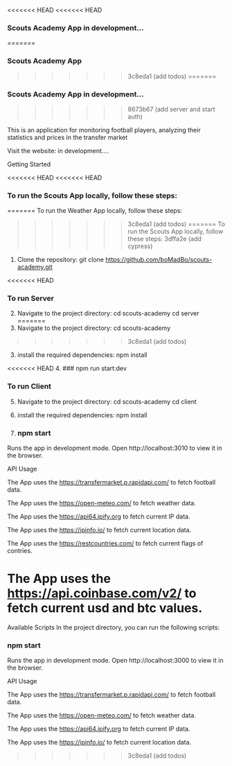 <<<<<<< HEAD
<<<<<<< HEAD
### Scouts Academy App in development...
=======
### Scouts Academy App
>>>>>>> 3c8eda1 (add todos)
=======
### Scouts Academy App in development...
>>>>>>> 8673b67 (add server and start auth)

This is an application for monitoring football players, analyzing their statistics and prices in the transfer market

Visit the website: in development....

Getting Started

<<<<<<< HEAD
<<<<<<< HEAD
### To run the Scouts App locally, follow these steps:
=======
To run the Weather App locally, follow these steps:
>>>>>>> 3c8eda1 (add todos)
=======
To run the Scouts App locally, follow these steps:
>>>>>>> 3dffa2e (add cypress)

1. Clone the repository:
   git clone https://github.com/boMadBo/scouts-academy.git

<<<<<<< HEAD
### To run Server

2. Navigate to the project directory:
   cd scouts-academy
   cd server
=======
2. Navigate to the project directory:
   cd scouts-academy
>>>>>>> 3c8eda1 (add todos)

3. install the required dependencies:
   npm install

<<<<<<< HEAD
4. ### npm run start:dev

### To run Client

5. Navigate to the project directory:
   cd scouts-academy
   cd client

6. install the required dependencies:
   npm install

7. ### npm start

Runs the app in development mode. Open http://localhost:3010 to view it in the browser.

API Usage

The App uses the https://transfermarket.p.rapidapi.com/ to fetch football data.

The App uses the https://open-meteo.com/ to fetch weather data.

The App uses the https://api64.ipify.org to fetch current IP data.

The App uses the https://ipinfo.io/ to fetch current location data.

The App uses the https://restcountries.com/ to fetch current flags of contries.

The App uses the https://api.coinbase.com/v2/ to fetch current usd and btc values.
=======
Available Scripts
In the project directory, you can run the following scripts:

### npm start

Runs the app in development mode. Open http://localhost:3000 to view it in the browser.

API Usage

The App uses the https://transfermarket.p.rapidapi.com/ to fetch football data.

The App uses the https://open-meteo.com/ to fetch weather data.

The App uses the https://api64.ipify.org to fetch current IP data.

The App uses the https://ipinfo.io/ to fetch current location data.
>>>>>>> 3c8eda1 (add todos)
